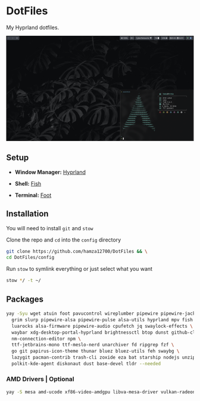 # DotFiles

My Hyprland dotfiles.

![HomeScreen](./screenshots/screenshot.png)

## Setup

- **Window Manager:** [Hyprland](https://hyprland.org/)

- **Shell:** [Fish](https://github.com/fish-shell/fish-shell)

- **Terminal:** [Foot](https://codeberg.org/dnkl/foot)

## Installation

You will need to install `git` and `stow`

Clone the repo and `cd` into the `config` directory

```bash
git clone https://github.com/hamza12700/DotFiles && \
cd DotFiles/config
```

Run `stow` to symlink everything or just select what you want

```bash
stow */ -t ~/
```

## Packages

```bash
yay -Syu wget atuin foot pavucontrol wireplumber pipewire pipewire-jack imagemagick neofetch entr parallel rustup ly firefox yt-dlp \
  grim slurp pipewire-alsa pipewire-pulse alsa-utils hyprland mpv fish wf-recorder \
  luarocks alsa-firmware pipewire-audio cpufetch jq swaylock-effects \
  waybar xdg-desktop-portal-hyprland brightnessctl btop dunst github-cli network-manager-applet \
  nm-connection-editor npm \
  ttf-jetbrains-mono ttf-meslo-nerd unarchiver fd ripgrep fzf \
  go git papirus-icon-theme thunar bluez bluez-utils feh swaybg \
  lazygit pacman-contrib trash-cli zoxide eza bat starship nodejs unzip \
  polkit-kde-agent diskonaut dust base-devel tldr --needed
```

### AMD Drivers | Optional

```bash
yay -S mesa amd-ucode xf86-video-amdgpu libva-mesa-driver vulkan-radeon --noconfirm --needed
```
